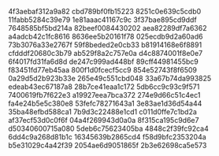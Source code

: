 4f3aebaf312a9a82
cbd789bf0fb15223
8251c0e639c5cdb0
11fabb5284c39e79
1e81aaac41167c9c
3f37bae895cd9ddf
7648585bf5bd214a
82beef0084430202
aea82289df7a6362
a4adcb42c1fc8616
8636ee5b20161f78
025ecdb9d2a60ad6
73b3076a33e2767f
59f8beded2e0cb33
b81914168e6f8891
cfdddf20680c3b79
ab529f8a2c757e0a
d4c8874001f8e0e7
6f4017fd31fa6d8d
de247c999ad448bf
89cff44981455bc9
f83451fd77eb45aa
800f1d0fcecf5cc9
854e52743f8f6509
0a29d5d2b923b33e
265e49c551cbd048
33a67b74da993825
edeab43ec67187a8
28b7ce41eaa1c172
5db6cc9c93c9f571
7400619fb7f622e3
a19927eea7bca372
274e9d66c51c4ec1
fa4e24b5e5c380e8
53fefc78271643a1
3e83ae1d36d54a44
35ba48efbd588ca1
7b9d3c22488e1cd1
c011d0ffe7c1bd2a
af37ecf53d0c0f6f
04a4f269943d0a0a
8f315ca195c9d6e7
d50340600715a080
5deb6c75623405ba
4848c2f39fc92ca4
6dd4c9a268d81b1c
16345639b2865cd4
f58d9bfc2353204a
b5e31029c4a42f39
2054ae6d9051865f
2b3e62698ca5e573
